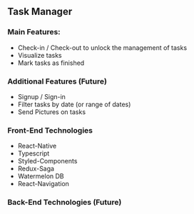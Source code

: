 ## Task Manager

### Main Features:

- Check-in / Check-out to unlock the management of tasks
- Visualize tasks
- Mark tasks as finished

### Additional Features (Future)

- Signup / Sign-in
- Filter tasks by date (or range of dates)
- Send Pictures on tasks

### Front-End Technologies

- React-Native
- Typescript
- Styled-Components
- Redux-Saga
- Watermelon DB
- React-Navigation

### Back-End Technologies (Future)

